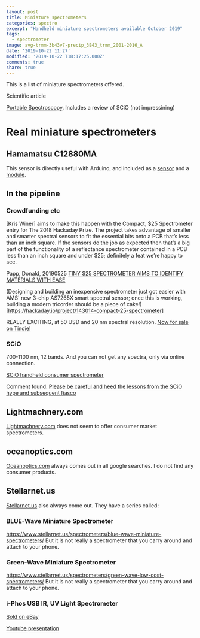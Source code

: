 ```yaml
---
layout: post
title: Miniature spectrometers
categories: spectro
excerpt: "Handheld miniature spectrometers available October 2019"
tags:
  - spectrometer
image: avg-trmm-3b43v7-precip_3B43_trmm_2001-2016_A
date: '2019-10-22 11:27'
modified: '2019-10-22 T18:17:25.000Z'
comments: true
share: true
---
```


This is a list of miniature spectrometers offered.

Scientific article

[Portable Spectroscopy](https://journals.sagepub.com/doi/full/10.1177/0003702818809719). Includes a review of SCiO (not impressining)

# Real miniature spectrometers

## Hamamatsu C12880MA

This sensor is directly useful with Arduino, and included as a [sensor](../../sensor/sensor-hamamatsu-C12880MA) and a [module](../../module/module-hamamatsu-C12880MA).

## In the pipeline

### Crowdfunding etc

[Kris Winer] aims to make this happen with the Compact, $25 Spectrometer entry for The 2018 Hackaday Prize. The project takes advantage of smaller and smarter spectral sensors to fit the essential bits onto a PCB that’s less than an inch square. If the sensors do the job as expected then that’s a big part of the functionality of a reflectance spectrometer contained in a PCB less than an inch square and under $25; definitely a feat we’re happy to see.

Papp, Donald, 20190525 [TINY $25 SPECTROMETER AIMS TO IDENTIFY MATERIALS WITH EASE](https://hackaday.com/2018/05/29/tiny-25-spectrometer-aims-to-identify-materials-with-ease/)

(Designing and building an inexpensive spectrometer just got easier with AMS' new 3-chip AS7265X smart spectral sensor; once this is working, building a modern tricorder should be a piece of cake!)[https://hackaday.io/project/143014-compact-25-spectrometer]

REALLY EXCITING, at 50 USD and 20 nm spectral resolution.
[Now for sale on Tindie!](https://www.tindie.com/products/onehorse/compact-as7265x-spectrometer/)

### SCiO

700-1100 nm, 12 bands. And you can not get any spectra, only via online connection.

[SCiO handheld consumer spectrometer](https://www.consumerphysics.com/scio-for-consumers/)

Comment found:
[Please be careful and heed the lessons from the SCiO hype and subsequent fiasco](https://spectrum.ieee.org/the-human-os/biomedical/devices/angry-kickstarter-backers-ask-scio-wheres-my-pocketsized-molecular-sensor)

## Lightmachnery.com

[Lightmachnery.com](https://lightmachinery.com) does not seem to offer consumer market spectrometers.

## oceanoptics.com

[Oceanoptics.com](https://oceanoptics.com ) always comes out in all google searches. I do not find any consumer products.

## Stellarnet.us

[Stellarnet.us](https://stellarnet.us) also always come out. They have a series called:

### BLUE-Wave Miniature Spectrometer
https://www.stellarnet.us/spectrometers/blue-wave-miniature-spectrometers/
But it is not really a spectrometer that you carry around and attach to your phone.

### Green-Wave Miniature Spectrometer
https://www.stellarnet.us/spectrometers/green-wave-low-cost-spectrometers/
But it is not really a spectrometer that you carry around and attach to your phone.

### i-Phos USB IR, UV Light Spectrometer

[Sold on eBay](https://www.ebay.com/itm/Light-Spectrometer-UV-IR-for-USB-connection-to-Windows-PC/202617568746?hash=item2f2cf2bdea%3Ag%3AhdEAAOSwG4pcgRLj&LH_BIN=1)

[Youtube presentation](https://www.youtube.com/watch?v=Tz43jRf8FjY)
